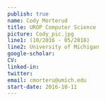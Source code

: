 ```yaml
---
publish: true
name: Cody Morterud
title: UROP Computer Science
picture: Cody_pic.jpg
line1: (10/2016 - 05/2018)
line2: University of Michigan
google-scholar: 
CV:
linked-in: 
twitter:
email: cmorteru@umich.edu
start-date: 2016-10-11
---
```

